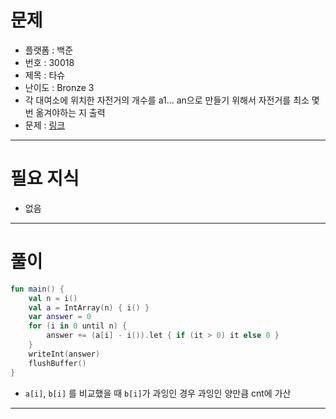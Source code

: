 # 문제
- 플랫폼 : 백준
- 번호 : 30018
- 제목 : 타슈
- 난이도 : Bronze 3
- 각 대여소에 위치한 자전거의 개수를 a1... an으로 만들기 위해서 자전거를 최소 몇 번 옮겨야하는 지 출력
- 문제 : <a href="https://www.acmicpc.net/problem/30018" target="_blank">링크</a>

---

# 필요 지식
- 없음

---

# 풀이
```kotlin
fun main() {
    val n = i()
    val a = IntArray(n) { i() }
    var answer = 0
    for (i in 0 until n) {
        answer += (a[i] - i()).let { if (it > 0) it else 0 }
    }
    writeInt(answer)
    flushBuffer()
}
```
- `a[i]`, `b[i]` 를 비교했을 때 `b[i]`가 과잉인 경우 과잉인 양만큼 cnt에 가산

---
